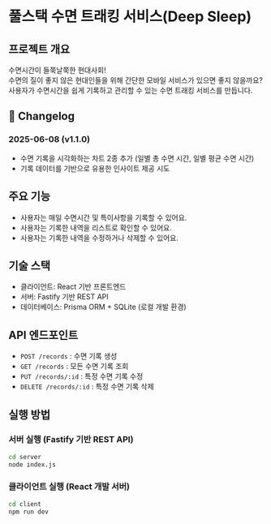 # 풀스택 수면 트래킹 서비스(Deep Sleep)

## 프로젝트 개요

수면시간이 들쭉날쭉한 현대사회!  
수면의 질이 좋지 않은 현대인들을 위해 간단한 모바일 서비스가 있으면 좋지 않을까요?  
사용자가 수면시간을 쉽게 기록하고 관리할 수 있는 수면 트래킹 서비스를 만듭니다.

## 📝 Changelog

### 2025-06-08 (v1.1.0)
- 수면 기록을 시각화하는 차트 2종 추가 (일별 총 수면 시간, 일별 평균 수면 시간)  
- 기록 데이터를 기반으로 유용한 인사이트 제공 시도

## 주요 기능

- 사용자는 매일 수면시간 및 특이사항을 기록할 수 있어요.  
- 사용자는 기록한 내역을 리스트로 확인할 수 있어요.  
- 사용자는 기록한 내역을 수정하거나 삭제할 수 있어요.

## 기술 스택

- 클라이언트: React 기반 프론트엔드  
- 서버: Fastify 기반 REST API  
- 데이터베이스: Prisma ORM + SQLite (로컬 개발 환경)

## API 엔드포인트

- `POST /records` : 수면 기록 생성  
- `GET /records` : 모든 수면 기록 조회  
- `PUT /records/:id` : 특정 수면 기록 수정  
- `DELETE /records/:id` : 특정 수면 기록 삭제  

## 실행 방법

### 서버 실행 (Fastify 기반 REST API)

```bash
cd server
node index.js
```

### 클라이언트 실행 (React 개발 서버)
```bash
cd client
npm run dev
```
